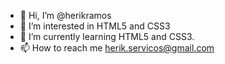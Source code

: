 - 👋 Hi, I’m @herikramos
- 👀 I’m interested in HTML5 and CSS3
- 🌱 I’m currently learning HTML5 and CSS3.
- 📫 How to reach me herik.servicos@gmail.com

<!---
herikramos/herikramos is a ✨ special ✨ repository because its `README.md` (this file) appears on your GitHub profile.
You can click the Preview link to take a look at your changes.
--->
